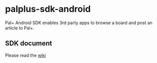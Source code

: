 # palplus-sdk-android

Pal+ Android SDK enables 3rd party apps to browse a board and post an article to Pal+. 

## SDK document

Please read the [wiki](https://github.com/palplus-api/palplus-sdk-android/wiki)
